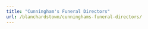 ```yaml
---
title: "Cunningham's Funeral Directors"
url: /blanchardstown/cunninghams-funeral-directors/
---
```

